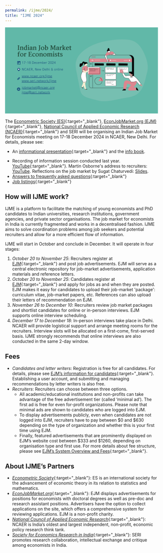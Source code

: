 ```yaml
---
permalink: /ijme/2024/
title: "IJME 2024"
---
```


![IJME](/assets/images/ijme_2024_overview.png)

The [Econometric Society (ES)](https://www.econometricsociety.org/){:target="_blank"}, [EconJobMarket.org (EJM)](https://econjobmarket.org/){:target="_blank"}, [National Council of Applied Economic Research (NCAER)](https://www.ncaer.org/){:target="_blank"} and SERI will be organising an Indian Job Market for Economists meeting on 17-18 December 2024 in NCAER, New Delhi. For details, please see:
* An [informational presentation](/assets/slides/ijme_2024_overview.pdf){:target="_blank"} and the [info book](/assets/docs/ijme_2024_infobook.pdf).
<!-- * Upcoming workshop for PhD students on November 4, 2024. [Zoom link](https://bit.ly/ijme2024workshop){:target="_blank"}.  -->
* Recording of information session conducted last year. [YouTube](https://youtu.be/gAwn-nAtExY){:target="_blank"}. Martin Osborne's address to recruiters: [YouTube](https://youtu.be/30laNseG4YI). Reflections on the job market by Sugat Chaturvedi: [Slides](/assets/slides/job_market_reflections_sugat.pdf).  
* [Answers to frequently asked questions](/ijme/faq/){:target="_blank"}  
* [Job listings](/ijme/listings/){:target="_blank"}  

<!-- ![2024 Workshop](/assets/images/ijme_2024_workshop.png)  -->

## How will IJME work?

IJME is a platform to facilitate the matching of young economists and PhD candidates to Indian universities, research institutions, government agencies, and private sector organisations. The job market for economists in India is currently fragmented and works in a decentralised fashion. IJME aims to solve coordination problems among job seekers and potential recruiters and allow for a more efficient flow of information.  

IJME will start in October and conclude in December. It will operate in four stages:
1. *October 20 to November 25*: Recruiters register at [EJM](https://econjobmarket.org/){:target="_blank"} and post job advertisements. EJM will serve as a central electronic repository for job-market advertisements, application materials and reference letters.  
1. *October 20 to November 25*: Candidates register at [EJM](https://econjobmarket.org/){:target="_blank"} and apply for jobs as and when they are posted. EJM makes it easy for candidates to upload their job-market 'package': curriculum vitae, job-market papers, etc. References can also upload their letters of recommendation on EJM. 
1. *November 26 to December 10*: Recruiters review job market packages and shortlist candidates for online or in-person interviews. EJM supports online interview scheduling.  
1. *December 17 to December 18*: In-person interviews take place in Delhi. NCAER will provide logistical support and arrange meeting rooms for the recruiters. Interview slots will be allocated on a first-come, first-served basis. IJME strongly recommends that online interviews are also conducted in the same 2-day window.

## Fees

* *Candidates and letter writers*: Registration is free for all candidates. For details, please see [EJM’s information for candidates](https://econjobmarket.org/pages/candidates){:target="_blank"}. Establishing a user account, and submitting and managing recommendations by letter writers is also free.  
* *Recruiters*: Recruiters can choose between three options. 
    * All academic/educational institutions and non-profits can take advantage of the free advertisement tier (called ‘minimal ad’). The first ad is free for even for-profit organizations. Please note that minimal ads are shown to candidates who are logged into EJM. 
    * To display advertisements publicly, even when candidates are not logged into EJM, recruiters have to pay between $0 and $630 depending on the type of organization and whether this is your first time using EJM. 
    * Finally, featured advertisements that are prominently displayed on EJM’s website cost between $333 and $1260, depending on organisation type and first use. For more details about fee structure, please see [EJM’s System Overview and Fees](https://econjobmarket.org/pages/info){:target="_blank"}.

<!--
## Informational Webinar

### 2023 Workshop

SERI and EJM organized an online information session to clarify any doubts or questions that either representatives of recruiting institutions or job market candidates have about IJME. The info session was held on Friday, October 28, 2022, from 8 PM IST to 10:10 PM IST. A recording of the session is available on [YouTube](https://youtu.be/XwN0QINHalA){:target="_blank"}. A brief outline of the program was as follows:

* 8-8:30 PM IST - [Presentation by Martin J. Osborne (University of Toronto), Director and Chief Information Officer of EJM - address to recruiters](https://youtu.be/30laNseG4YI){:target="_blank"}
* 8:30-9 PM IST - Presentation by Joel Watson (UC San Diego), Director and Chief Executive Officer of EJM - address to job market candidates
* 9-9:30 PM IST - Open Questions and Answers
* 9:30-9:50 PM IST - Discussion with the Head of the Economics Department at IIT Kanpur (Vimal Kumar) and Ashoka University (Ratul Lahkar) who have participated in the US Econ Job Market as recruiters
* 9:50-10:10 PM IST - Discussion with 2 recent graduates in Economics - Garima Agarwal (postdoc at Gottingen University) and Sugat Chaturvedi (postdoc at Sussex University). ([Sugat's slides](/assets/slides/job_market_reflections_sugat.pdf){:target="_blank"}).
 -->
 
## About IJME’s Partners

* [*Econometric Society*](https://www.econometricsociety.org/){:target="_blank"}: ES is an international society for the advancement of economic theory in its relation to statistics and mathematics.  
* [*EconJobMarket.org*](http://EconJobMarket.org){:target="_blank"}: EJM displays advertisements for positions for economists with doctoral degrees as well as pre-doc and research assistant positions. Advertisers have the option to collect applications on the site, which offers a comprehensive system for reviewing applications. EJM is a non-profit charity.  
* [*National Council of Applied Economic Research*](https://www.ncaer.org/){:target="_blank"}: NCAER is India’s oldest and largest independent, non-profit, economic policy research think tank.  
* [*Society for Economics Research in India*](https://seri.network/){:target="_blank"}: SERI promotes research collaboration, intellectual exchange and critique among economists in India.  
